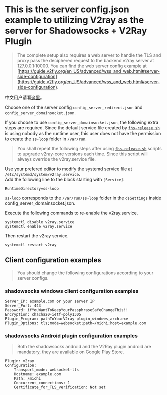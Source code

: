 # This is the server config.json example to utilizing V2ray as the server for Shadowsocks + V2Ray Plugin

> The complete setup also requires a web server to handle the TLS and proxy pass the deciphered request to the backend v2ray server at 127.0.0.1:10000.
> You can find the web server config example at [https://guide.v2fly.org/en_US/advanced/wss_and_web.html#server-side-configuration](https://guide.v2fly.org/en_US/advanced/wss_and_web.html#server-side-configuration).

中文用户请看[这里](./README-CN.md)。

Choose one of the server config `config_server_redirect.json` and `config_server_domainsocket.json`.

If you choose to use `config_server_domainsocket.json`, the following extra steps are required. Since the default service file created by [`fhs-release.sh`](https://github.com/v2fly/fhs-install-v2ray) is using nobody as the runtime user, this user does not have the permission to create the `ss-loop` folder in `/var/run`.

> You shall repeat the following steps after using [`fhs-release.sh`](https://github.com/v2fly/fhs-install-v2ray) scripts to upgrade v2ray-core versions each time. Since this script will always override the v2ray.service file.

Use your prefered editor to modify the systemd service file at `/etc/systemd/system/v2ray.service`.\
Add the following line to the block starting with `[Service]`.

```properties
RuntimeDirectory=ss-loop
```

`ss-loop` corresponds to the `/var/run/ss-loop` folder in the `dsSettings` inside config_server_domainsocket.json.

Execute the following commands to re-enable the v2ray.service.

```shell
systemctl disable v2ray.service
systemctl enable v2ray.service
```

Then restart the v2ray service.

```shell
systemctl restart v2ray
```

## Client configuration examples

> You should change the following configurations according to your server configs.

### shadowsocks windows client configuration examples

```properties
Server_IP: example.com or your server IP
Server_Port: 443
Password: ifYouWantToKeepYourPassphraseSafeChangeThis!!
Encryption: chacha20-ietf-poly1305
Plugin_Program: pathToYourV2ray-plugin_windows_arch.exe
Plugin_Options: tls;mode=websocket;path=/michi;host=example.com
```

### shadowsocks Android plugin configuration examples

> Both the shadowsocks android and the V2Ray plugin android are mandatory, they are available on Google Play Store.

```properties
Plugin: v2ray
Configuration:
    Transport_mode: websocket-tls
    Hostname: example.com
    Path: /michi
    Concurrent_connections: 1
    Certificate_for_TLS_verification: Not set
```
